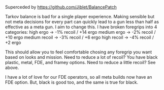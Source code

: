 Superceded by https://github.com/Jiblet/BalancePatch

Tarkov balance is bad for a single player experience.
Making sensible but not meta decisions for every part can quickly lead to a gun less than half as effective as a meta gun.
I aim to change this.
I have broken foregrips into 4 categories:
high ergo -> -1% recoil / +14 ergo
medium ergo -> -2% recoil / +10 ergo
medium recoil -> -3% recoil / +6 ergo
high recoil -> -4% recoil / +2 ergo

This should allow you to feel comfortable chosing any foregrip you want based on looks and mission.
Need to reduce a lot of recoil? You have black plastic, metal, FDE, and framey options.
Need to reduce a little recoil? See above.

I have a lot of love for our FDE operators, so all meta builds now have an FDE option.
But, black is good too, and the same is true for black.
